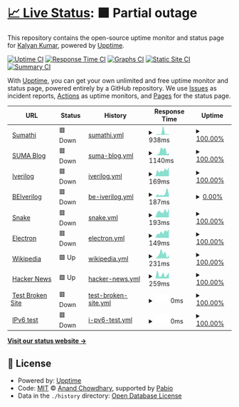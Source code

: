 # [📈 Live Status](https://pkalyankumar1010.github.io/uptime): <!--live status--> **🟧 Partial outage**

This repository contains the open-source uptime monitor and status page for [Kalyan Kumar](https://pkalyankumar1010.github.io/uptime), powered by [Upptime](https://github.com/upptime/upptime).

[![Uptime CI](https://github.com/pkalyankumar1010/uptime/workflows/Uptime%20CI/badge.svg)](https://github.com/pkalyankumar1010/uptime/actions?query=workflow%3A%22Uptime+CI%22)
[![Response Time CI](https://github.com/pkalyankumar1010/uptime/workflows/Response%20Time%20CI/badge.svg)](https://github.com/pkalyankumar1010/uptime/actions?query=workflow%3A%22Response+Time+CI%22)
[![Graphs CI](https://github.com/pkalyankumar1010/uptime/workflows/Graphs%20CI/badge.svg)](https://github.com/pkalyankumar1010/uptime/actions?query=workflow%3A%22Graphs+CI%22)
[![Static Site CI](https://github.com/pkalyankumar1010/uptime/workflows/Static%20Site%20CI/badge.svg)](https://github.com/pkalyankumar1010/uptime/actions?query=workflow%3A%22Static+Site+CI%22)
[![Summary CI](https://github.com/pkalyankumar1010/uptime/workflows/Summary%20CI/badge.svg)](https://github.com/pkalyankumar1010/uptime/actions?query=workflow%3A%22Summary+CI%22)

With [Upptime](https://upptime.js.org), you can get your own unlimited and free uptime monitor and status page, powered entirely by a GitHub repository. We use [Issues](https://github.com/pkalyankumar1010/uptime/issues) as incident reports, [Actions](https://github.com/pkalyankumar1010/uptime/actions) as uptime monitors, and [Pages](https://pkalyankumar1010.github.io/uptime) for the status page.

<!--start: status pages-->
<!-- This summary is generated by Upptime (https://github.com/upptime/upptime) -->
<!-- Do not edit this manually, your changes will be overwritten -->
<!-- prettier-ignore -->
| URL | Status | History | Response Time | Uptime |
| --- | ------ | ------- | ------------- | ------ |
| <img alt="" src="https://icons.duckduckgo.com/ip3/sumathi.dev.ico" height="13"> [Sumathi](https://sumathi.dev) | 🟥 Down | [sumathi.yml](https://github.com/pkalyankumar1010/uptime/commits/HEAD/history/sumathi.yml) | <details><summary><img alt="Response time graph" src="./graphs/sumathi/response-time-week.png" height="20"> 938ms</summary><br><a href="https://pkalyankumar1010.github.io/uptime/history/sumathi"><img alt="Response time 351" src="https://img.shields.io/endpoint?url=https%3A%2F%2Fraw.githubusercontent.com%2Fpkalyankumar1010%2Fuptime%2FHEAD%2Fapi%2Fsumathi%2Fresponse-time.json"></a><br><a href="https://pkalyankumar1010.github.io/uptime/history/sumathi"><img alt="24-hour response time 382" src="https://img.shields.io/endpoint?url=https%3A%2F%2Fraw.githubusercontent.com%2Fpkalyankumar1010%2Fuptime%2FHEAD%2Fapi%2Fsumathi%2Fresponse-time-day.json"></a><br><a href="https://pkalyankumar1010.github.io/uptime/history/sumathi"><img alt="7-day response time 938" src="https://img.shields.io/endpoint?url=https%3A%2F%2Fraw.githubusercontent.com%2Fpkalyankumar1010%2Fuptime%2FHEAD%2Fapi%2Fsumathi%2Fresponse-time-week.json"></a><br><a href="https://pkalyankumar1010.github.io/uptime/history/sumathi"><img alt="30-day response time 449" src="https://img.shields.io/endpoint?url=https%3A%2F%2Fraw.githubusercontent.com%2Fpkalyankumar1010%2Fuptime%2FHEAD%2Fapi%2Fsumathi%2Fresponse-time-month.json"></a><br><a href="https://pkalyankumar1010.github.io/uptime/history/sumathi"><img alt="1-year response time 351" src="https://img.shields.io/endpoint?url=https%3A%2F%2Fraw.githubusercontent.com%2Fpkalyankumar1010%2Fuptime%2FHEAD%2Fapi%2Fsumathi%2Fresponse-time-year.json"></a></details> | <details><summary><a href="https://pkalyankumar1010.github.io/uptime/history/sumathi">100.00%</a></summary><a href="https://pkalyankumar1010.github.io/uptime/history/sumathi"><img alt="All-time uptime 99.50%" src="https://img.shields.io/endpoint?url=https%3A%2F%2Fraw.githubusercontent.com%2Fpkalyankumar1010%2Fuptime%2FHEAD%2Fapi%2Fsumathi%2Fuptime.json"></a><br><a href="https://pkalyankumar1010.github.io/uptime/history/sumathi"><img alt="24-hour uptime 99.99%" src="https://img.shields.io/endpoint?url=https%3A%2F%2Fraw.githubusercontent.com%2Fpkalyankumar1010%2Fuptime%2FHEAD%2Fapi%2Fsumathi%2Fuptime-day.json"></a><br><a href="https://pkalyankumar1010.github.io/uptime/history/sumathi"><img alt="7-day uptime 100.00%" src="https://img.shields.io/endpoint?url=https%3A%2F%2Fraw.githubusercontent.com%2Fpkalyankumar1010%2Fuptime%2FHEAD%2Fapi%2Fsumathi%2Fuptime-week.json"></a><br><a href="https://pkalyankumar1010.github.io/uptime/history/sumathi"><img alt="30-day uptime 99.94%" src="https://img.shields.io/endpoint?url=https%3A%2F%2Fraw.githubusercontent.com%2Fpkalyankumar1010%2Fuptime%2FHEAD%2Fapi%2Fsumathi%2Fuptime-month.json"></a><br><a href="https://pkalyankumar1010.github.io/uptime/history/sumathi"><img alt="1-year uptime 97.49%" src="https://img.shields.io/endpoint?url=https%3A%2F%2Fraw.githubusercontent.com%2Fpkalyankumar1010%2Fuptime%2FHEAD%2Fapi%2Fsumathi%2Fuptime-year.json"></a></details>
| <img alt="" src="https://icons.duckduckgo.com/ip3/blog.sumathi.dev.ico" height="13"> [SUMA Blog](https://blog.sumathi.dev) | 🟥 Down | [suma-blog.yml](https://github.com/pkalyankumar1010/uptime/commits/HEAD/history/suma-blog.yml) | <details><summary><img alt="Response time graph" src="./graphs/suma-blog/response-time-week.png" height="20"> 1140ms</summary><br><a href="https://pkalyankumar1010.github.io/uptime/history/suma-blog"><img alt="Response time 603" src="https://img.shields.io/endpoint?url=https%3A%2F%2Fraw.githubusercontent.com%2Fpkalyankumar1010%2Fuptime%2FHEAD%2Fapi%2Fsuma-blog%2Fresponse-time.json"></a><br><a href="https://pkalyankumar1010.github.io/uptime/history/suma-blog"><img alt="24-hour response time 428" src="https://img.shields.io/endpoint?url=https%3A%2F%2Fraw.githubusercontent.com%2Fpkalyankumar1010%2Fuptime%2FHEAD%2Fapi%2Fsuma-blog%2Fresponse-time-day.json"></a><br><a href="https://pkalyankumar1010.github.io/uptime/history/suma-blog"><img alt="7-day response time 1140" src="https://img.shields.io/endpoint?url=https%3A%2F%2Fraw.githubusercontent.com%2Fpkalyankumar1010%2Fuptime%2FHEAD%2Fapi%2Fsuma-blog%2Fresponse-time-week.json"></a><br><a href="https://pkalyankumar1010.github.io/uptime/history/suma-blog"><img alt="30-day response time 792" src="https://img.shields.io/endpoint?url=https%3A%2F%2Fraw.githubusercontent.com%2Fpkalyankumar1010%2Fuptime%2FHEAD%2Fapi%2Fsuma-blog%2Fresponse-time-month.json"></a><br><a href="https://pkalyankumar1010.github.io/uptime/history/suma-blog"><img alt="1-year response time 603" src="https://img.shields.io/endpoint?url=https%3A%2F%2Fraw.githubusercontent.com%2Fpkalyankumar1010%2Fuptime%2FHEAD%2Fapi%2Fsuma-blog%2Fresponse-time-year.json"></a></details> | <details><summary><a href="https://pkalyankumar1010.github.io/uptime/history/suma-blog">100.00%</a></summary><a href="https://pkalyankumar1010.github.io/uptime/history/suma-blog"><img alt="All-time uptime 99.94%" src="https://img.shields.io/endpoint?url=https%3A%2F%2Fraw.githubusercontent.com%2Fpkalyankumar1010%2Fuptime%2FHEAD%2Fapi%2Fsuma-blog%2Fuptime.json"></a><br><a href="https://pkalyankumar1010.github.io/uptime/history/suma-blog"><img alt="24-hour uptime 99.99%" src="https://img.shields.io/endpoint?url=https%3A%2F%2Fraw.githubusercontent.com%2Fpkalyankumar1010%2Fuptime%2FHEAD%2Fapi%2Fsuma-blog%2Fuptime-day.json"></a><br><a href="https://pkalyankumar1010.github.io/uptime/history/suma-blog"><img alt="7-day uptime 100.00%" src="https://img.shields.io/endpoint?url=https%3A%2F%2Fraw.githubusercontent.com%2Fpkalyankumar1010%2Fuptime%2FHEAD%2Fapi%2Fsuma-blog%2Fuptime-week.json"></a><br><a href="https://pkalyankumar1010.github.io/uptime/history/suma-blog"><img alt="30-day uptime 99.94%" src="https://img.shields.io/endpoint?url=https%3A%2F%2Fraw.githubusercontent.com%2Fpkalyankumar1010%2Fuptime%2FHEAD%2Fapi%2Fsuma-blog%2Fuptime-month.json"></a><br><a href="https://pkalyankumar1010.github.io/uptime/history/suma-blog"><img alt="1-year uptime 99.94%" src="https://img.shields.io/endpoint?url=https%3A%2F%2Fraw.githubusercontent.com%2Fpkalyankumar1010%2Fuptime%2FHEAD%2Fapi%2Fsuma-blog%2Fuptime-year.json"></a></details>
| <img alt="" src="https://icons.duckduckgo.com/ip3/iverilog.sumathi.dev.ico" height="13"> [Iverilog](https://iverilog.sumathi.dev) | 🟥 Down | [iverilog.yml](https://github.com/pkalyankumar1010/uptime/commits/HEAD/history/iverilog.yml) | <details><summary><img alt="Response time graph" src="./graphs/iverilog/response-time-week.png" height="20"> 169ms</summary><br><a href="https://pkalyankumar1010.github.io/uptime/history/iverilog"><img alt="Response time 183" src="https://img.shields.io/endpoint?url=https%3A%2F%2Fraw.githubusercontent.com%2Fpkalyankumar1010%2Fuptime%2FHEAD%2Fapi%2Fiverilog%2Fresponse-time.json"></a><br><a href="https://pkalyankumar1010.github.io/uptime/history/iverilog"><img alt="24-hour response time 215" src="https://img.shields.io/endpoint?url=https%3A%2F%2Fraw.githubusercontent.com%2Fpkalyankumar1010%2Fuptime%2FHEAD%2Fapi%2Fiverilog%2Fresponse-time-day.json"></a><br><a href="https://pkalyankumar1010.github.io/uptime/history/iverilog"><img alt="7-day response time 169" src="https://img.shields.io/endpoint?url=https%3A%2F%2Fraw.githubusercontent.com%2Fpkalyankumar1010%2Fuptime%2FHEAD%2Fapi%2Fiverilog%2Fresponse-time-week.json"></a><br><a href="https://pkalyankumar1010.github.io/uptime/history/iverilog"><img alt="30-day response time 175" src="https://img.shields.io/endpoint?url=https%3A%2F%2Fraw.githubusercontent.com%2Fpkalyankumar1010%2Fuptime%2FHEAD%2Fapi%2Fiverilog%2Fresponse-time-month.json"></a><br><a href="https://pkalyankumar1010.github.io/uptime/history/iverilog"><img alt="1-year response time 183" src="https://img.shields.io/endpoint?url=https%3A%2F%2Fraw.githubusercontent.com%2Fpkalyankumar1010%2Fuptime%2FHEAD%2Fapi%2Fiverilog%2Fresponse-time-year.json"></a></details> | <details><summary><a href="https://pkalyankumar1010.github.io/uptime/history/iverilog">100.00%</a></summary><a href="https://pkalyankumar1010.github.io/uptime/history/iverilog"><img alt="All-time uptime 99.97%" src="https://img.shields.io/endpoint?url=https%3A%2F%2Fraw.githubusercontent.com%2Fpkalyankumar1010%2Fuptime%2FHEAD%2Fapi%2Fiverilog%2Fuptime.json"></a><br><a href="https://pkalyankumar1010.github.io/uptime/history/iverilog"><img alt="24-hour uptime 99.99%" src="https://img.shields.io/endpoint?url=https%3A%2F%2Fraw.githubusercontent.com%2Fpkalyankumar1010%2Fuptime%2FHEAD%2Fapi%2Fiverilog%2Fuptime-day.json"></a><br><a href="https://pkalyankumar1010.github.io/uptime/history/iverilog"><img alt="7-day uptime 100.00%" src="https://img.shields.io/endpoint?url=https%3A%2F%2Fraw.githubusercontent.com%2Fpkalyankumar1010%2Fuptime%2FHEAD%2Fapi%2Fiverilog%2Fuptime-week.json"></a><br><a href="https://pkalyankumar1010.github.io/uptime/history/iverilog"><img alt="30-day uptime 99.94%" src="https://img.shields.io/endpoint?url=https%3A%2F%2Fraw.githubusercontent.com%2Fpkalyankumar1010%2Fuptime%2FHEAD%2Fapi%2Fiverilog%2Fuptime-month.json"></a><br><a href="https://pkalyankumar1010.github.io/uptime/history/iverilog"><img alt="1-year uptime 99.97%" src="https://img.shields.io/endpoint?url=https%3A%2F%2Fraw.githubusercontent.com%2Fpkalyankumar1010%2Fuptime%2FHEAD%2Fapi%2Fiverilog%2Fuptime-year.json"></a></details>
| <img alt="" src="https://icons.duckduckgo.com/ip3/locbeiverilog.sumathi.dev.ico" height="13"> [BEIverilog](https://locbeiverilog.sumathi.dev/api/swagger/) | 🟥 Down | [be-iverilog.yml](https://github.com/pkalyankumar1010/uptime/commits/HEAD/history/be-iverilog.yml) | <details><summary><img alt="Response time graph" src="./graphs/be-iverilog/response-time-week.png" height="20"> 187ms</summary><br><a href="https://pkalyankumar1010.github.io/uptime/history/be-iverilog"><img alt="Response time 409" src="https://img.shields.io/endpoint?url=https%3A%2F%2Fraw.githubusercontent.com%2Fpkalyankumar1010%2Fuptime%2FHEAD%2Fapi%2Fbe-iverilog%2Fresponse-time.json"></a><br><a href="https://pkalyankumar1010.github.io/uptime/history/be-iverilog"><img alt="24-hour response time 159" src="https://img.shields.io/endpoint?url=https%3A%2F%2Fraw.githubusercontent.com%2Fpkalyankumar1010%2Fuptime%2FHEAD%2Fapi%2Fbe-iverilog%2Fresponse-time-day.json"></a><br><a href="https://pkalyankumar1010.github.io/uptime/history/be-iverilog"><img alt="7-day response time 187" src="https://img.shields.io/endpoint?url=https%3A%2F%2Fraw.githubusercontent.com%2Fpkalyankumar1010%2Fuptime%2FHEAD%2Fapi%2Fbe-iverilog%2Fresponse-time-week.json"></a><br><a href="https://pkalyankumar1010.github.io/uptime/history/be-iverilog"><img alt="30-day response time 135" src="https://img.shields.io/endpoint?url=https%3A%2F%2Fraw.githubusercontent.com%2Fpkalyankumar1010%2Fuptime%2FHEAD%2Fapi%2Fbe-iverilog%2Fresponse-time-month.json"></a><br><a href="https://pkalyankumar1010.github.io/uptime/history/be-iverilog"><img alt="1-year response time 409" src="https://img.shields.io/endpoint?url=https%3A%2F%2Fraw.githubusercontent.com%2Fpkalyankumar1010%2Fuptime%2FHEAD%2Fapi%2Fbe-iverilog%2Fresponse-time-year.json"></a></details> | <details><summary><a href="https://pkalyankumar1010.github.io/uptime/history/be-iverilog">0.00%</a></summary><a href="https://pkalyankumar1010.github.io/uptime/history/be-iverilog"><img alt="All-time uptime 2.33%" src="https://img.shields.io/endpoint?url=https%3A%2F%2Fraw.githubusercontent.com%2Fpkalyankumar1010%2Fuptime%2FHEAD%2Fapi%2Fbe-iverilog%2Fuptime.json"></a><br><a href="https://pkalyankumar1010.github.io/uptime/history/be-iverilog"><img alt="24-hour uptime 0.00%" src="https://img.shields.io/endpoint?url=https%3A%2F%2Fraw.githubusercontent.com%2Fpkalyankumar1010%2Fuptime%2FHEAD%2Fapi%2Fbe-iverilog%2Fuptime-day.json"></a><br><a href="https://pkalyankumar1010.github.io/uptime/history/be-iverilog"><img alt="7-day uptime 0.00%" src="https://img.shields.io/endpoint?url=https%3A%2F%2Fraw.githubusercontent.com%2Fpkalyankumar1010%2Fuptime%2FHEAD%2Fapi%2Fbe-iverilog%2Fuptime-week.json"></a><br><a href="https://pkalyankumar1010.github.io/uptime/history/be-iverilog"><img alt="30-day uptime 0.00%" src="https://img.shields.io/endpoint?url=https%3A%2F%2Fraw.githubusercontent.com%2Fpkalyankumar1010%2Fuptime%2FHEAD%2Fapi%2Fbe-iverilog%2Fuptime-month.json"></a><br><a href="https://pkalyankumar1010.github.io/uptime/history/be-iverilog"><img alt="1-year uptime 2.33%" src="https://img.shields.io/endpoint?url=https%3A%2F%2Fraw.githubusercontent.com%2Fpkalyankumar1010%2Fuptime%2FHEAD%2Fapi%2Fbe-iverilog%2Fuptime-year.json"></a></details>
| <img alt="" src="https://icons.duckduckgo.com/ip3/snake.sumathi.dev.ico" height="13"> [Snake](https://snake.sumathi.dev) | 🟥 Down | [snake.yml](https://github.com/pkalyankumar1010/uptime/commits/HEAD/history/snake.yml) | <details><summary><img alt="Response time graph" src="./graphs/snake/response-time-week.png" height="20"> 193ms</summary><br><a href="https://pkalyankumar1010.github.io/uptime/history/snake"><img alt="Response time 168" src="https://img.shields.io/endpoint?url=https%3A%2F%2Fraw.githubusercontent.com%2Fpkalyankumar1010%2Fuptime%2FHEAD%2Fapi%2Fsnake%2Fresponse-time.json"></a><br><a href="https://pkalyankumar1010.github.io/uptime/history/snake"><img alt="24-hour response time 221" src="https://img.shields.io/endpoint?url=https%3A%2F%2Fraw.githubusercontent.com%2Fpkalyankumar1010%2Fuptime%2FHEAD%2Fapi%2Fsnake%2Fresponse-time-day.json"></a><br><a href="https://pkalyankumar1010.github.io/uptime/history/snake"><img alt="7-day response time 193" src="https://img.shields.io/endpoint?url=https%3A%2F%2Fraw.githubusercontent.com%2Fpkalyankumar1010%2Fuptime%2FHEAD%2Fapi%2Fsnake%2Fresponse-time-week.json"></a><br><a href="https://pkalyankumar1010.github.io/uptime/history/snake"><img alt="30-day response time 155" src="https://img.shields.io/endpoint?url=https%3A%2F%2Fraw.githubusercontent.com%2Fpkalyankumar1010%2Fuptime%2FHEAD%2Fapi%2Fsnake%2Fresponse-time-month.json"></a><br><a href="https://pkalyankumar1010.github.io/uptime/history/snake"><img alt="1-year response time 168" src="https://img.shields.io/endpoint?url=https%3A%2F%2Fraw.githubusercontent.com%2Fpkalyankumar1010%2Fuptime%2FHEAD%2Fapi%2Fsnake%2Fresponse-time-year.json"></a></details> | <details><summary><a href="https://pkalyankumar1010.github.io/uptime/history/snake">100.00%</a></summary><a href="https://pkalyankumar1010.github.io/uptime/history/snake"><img alt="All-time uptime 99.97%" src="https://img.shields.io/endpoint?url=https%3A%2F%2Fraw.githubusercontent.com%2Fpkalyankumar1010%2Fuptime%2FHEAD%2Fapi%2Fsnake%2Fuptime.json"></a><br><a href="https://pkalyankumar1010.github.io/uptime/history/snake"><img alt="24-hour uptime 99.99%" src="https://img.shields.io/endpoint?url=https%3A%2F%2Fraw.githubusercontent.com%2Fpkalyankumar1010%2Fuptime%2FHEAD%2Fapi%2Fsnake%2Fuptime-day.json"></a><br><a href="https://pkalyankumar1010.github.io/uptime/history/snake"><img alt="7-day uptime 100.00%" src="https://img.shields.io/endpoint?url=https%3A%2F%2Fraw.githubusercontent.com%2Fpkalyankumar1010%2Fuptime%2FHEAD%2Fapi%2Fsnake%2Fuptime-week.json"></a><br><a href="https://pkalyankumar1010.github.io/uptime/history/snake"><img alt="30-day uptime 99.94%" src="https://img.shields.io/endpoint?url=https%3A%2F%2Fraw.githubusercontent.com%2Fpkalyankumar1010%2Fuptime%2FHEAD%2Fapi%2Fsnake%2Fuptime-month.json"></a><br><a href="https://pkalyankumar1010.github.io/uptime/history/snake"><img alt="1-year uptime 99.97%" src="https://img.shields.io/endpoint?url=https%3A%2F%2Fraw.githubusercontent.com%2Fpkalyankumar1010%2Fuptime%2FHEAD%2Fapi%2Fsnake%2Fuptime-year.json"></a></details>
| <img alt="" src="https://icons.duckduckgo.com/ip3/vite.sumathi.dev.ico" height="13"> [Electron](https://vite.sumathi.dev) | 🟥 Down | [electron.yml](https://github.com/pkalyankumar1010/uptime/commits/HEAD/history/electron.yml) | <details><summary><img alt="Response time graph" src="./graphs/electron/response-time-week.png" height="20"> 149ms</summary><br><a href="https://pkalyankumar1010.github.io/uptime/history/electron"><img alt="Response time 180" src="https://img.shields.io/endpoint?url=https%3A%2F%2Fraw.githubusercontent.com%2Fpkalyankumar1010%2Fuptime%2FHEAD%2Fapi%2Felectron%2Fresponse-time.json"></a><br><a href="https://pkalyankumar1010.github.io/uptime/history/electron"><img alt="24-hour response time 157" src="https://img.shields.io/endpoint?url=https%3A%2F%2Fraw.githubusercontent.com%2Fpkalyankumar1010%2Fuptime%2FHEAD%2Fapi%2Felectron%2Fresponse-time-day.json"></a><br><a href="https://pkalyankumar1010.github.io/uptime/history/electron"><img alt="7-day response time 149" src="https://img.shields.io/endpoint?url=https%3A%2F%2Fraw.githubusercontent.com%2Fpkalyankumar1010%2Fuptime%2FHEAD%2Fapi%2Felectron%2Fresponse-time-week.json"></a><br><a href="https://pkalyankumar1010.github.io/uptime/history/electron"><img alt="30-day response time 166" src="https://img.shields.io/endpoint?url=https%3A%2F%2Fraw.githubusercontent.com%2Fpkalyankumar1010%2Fuptime%2FHEAD%2Fapi%2Felectron%2Fresponse-time-month.json"></a><br><a href="https://pkalyankumar1010.github.io/uptime/history/electron"><img alt="1-year response time 180" src="https://img.shields.io/endpoint?url=https%3A%2F%2Fraw.githubusercontent.com%2Fpkalyankumar1010%2Fuptime%2FHEAD%2Fapi%2Felectron%2Fresponse-time-year.json"></a></details> | <details><summary><a href="https://pkalyankumar1010.github.io/uptime/history/electron">100.00%</a></summary><a href="https://pkalyankumar1010.github.io/uptime/history/electron"><img alt="All-time uptime 99.97%" src="https://img.shields.io/endpoint?url=https%3A%2F%2Fraw.githubusercontent.com%2Fpkalyankumar1010%2Fuptime%2FHEAD%2Fapi%2Felectron%2Fuptime.json"></a><br><a href="https://pkalyankumar1010.github.io/uptime/history/electron"><img alt="24-hour uptime 99.99%" src="https://img.shields.io/endpoint?url=https%3A%2F%2Fraw.githubusercontent.com%2Fpkalyankumar1010%2Fuptime%2FHEAD%2Fapi%2Felectron%2Fuptime-day.json"></a><br><a href="https://pkalyankumar1010.github.io/uptime/history/electron"><img alt="7-day uptime 100.00%" src="https://img.shields.io/endpoint?url=https%3A%2F%2Fraw.githubusercontent.com%2Fpkalyankumar1010%2Fuptime%2FHEAD%2Fapi%2Felectron%2Fuptime-week.json"></a><br><a href="https://pkalyankumar1010.github.io/uptime/history/electron"><img alt="30-day uptime 99.94%" src="https://img.shields.io/endpoint?url=https%3A%2F%2Fraw.githubusercontent.com%2Fpkalyankumar1010%2Fuptime%2FHEAD%2Fapi%2Felectron%2Fuptime-month.json"></a><br><a href="https://pkalyankumar1010.github.io/uptime/history/electron"><img alt="1-year uptime 99.97%" src="https://img.shields.io/endpoint?url=https%3A%2F%2Fraw.githubusercontent.com%2Fpkalyankumar1010%2Fuptime%2FHEAD%2Fapi%2Felectron%2Fuptime-year.json"></a></details>
| <img alt="" src="https://icons.duckduckgo.com/ip3/en.wikipedia.org.ico" height="13"> [Wikipedia](https://en.wikipedia.org) | 🟩 Up | [wikipedia.yml](https://github.com/pkalyankumar1010/uptime/commits/HEAD/history/wikipedia.yml) | <details><summary><img alt="Response time graph" src="./graphs/wikipedia/response-time-week.png" height="20"> 231ms</summary><br><a href="https://pkalyankumar1010.github.io/uptime/history/wikipedia"><img alt="Response time 178" src="https://img.shields.io/endpoint?url=https%3A%2F%2Fraw.githubusercontent.com%2Fpkalyankumar1010%2Fuptime%2FHEAD%2Fapi%2Fwikipedia%2Fresponse-time.json"></a><br><a href="https://pkalyankumar1010.github.io/uptime/history/wikipedia"><img alt="24-hour response time 174" src="https://img.shields.io/endpoint?url=https%3A%2F%2Fraw.githubusercontent.com%2Fpkalyankumar1010%2Fuptime%2FHEAD%2Fapi%2Fwikipedia%2Fresponse-time-day.json"></a><br><a href="https://pkalyankumar1010.github.io/uptime/history/wikipedia"><img alt="7-day response time 231" src="https://img.shields.io/endpoint?url=https%3A%2F%2Fraw.githubusercontent.com%2Fpkalyankumar1010%2Fuptime%2FHEAD%2Fapi%2Fwikipedia%2Fresponse-time-week.json"></a><br><a href="https://pkalyankumar1010.github.io/uptime/history/wikipedia"><img alt="30-day response time 212" src="https://img.shields.io/endpoint?url=https%3A%2F%2Fraw.githubusercontent.com%2Fpkalyankumar1010%2Fuptime%2FHEAD%2Fapi%2Fwikipedia%2Fresponse-time-month.json"></a><br><a href="https://pkalyankumar1010.github.io/uptime/history/wikipedia"><img alt="1-year response time 178" src="https://img.shields.io/endpoint?url=https%3A%2F%2Fraw.githubusercontent.com%2Fpkalyankumar1010%2Fuptime%2FHEAD%2Fapi%2Fwikipedia%2Fresponse-time-year.json"></a></details> | <details><summary><a href="https://pkalyankumar1010.github.io/uptime/history/wikipedia">100.00%</a></summary><a href="https://pkalyankumar1010.github.io/uptime/history/wikipedia"><img alt="All-time uptime 100.00%" src="https://img.shields.io/endpoint?url=https%3A%2F%2Fraw.githubusercontent.com%2Fpkalyankumar1010%2Fuptime%2FHEAD%2Fapi%2Fwikipedia%2Fuptime.json"></a><br><a href="https://pkalyankumar1010.github.io/uptime/history/wikipedia"><img alt="24-hour uptime 100.00%" src="https://img.shields.io/endpoint?url=https%3A%2F%2Fraw.githubusercontent.com%2Fpkalyankumar1010%2Fuptime%2FHEAD%2Fapi%2Fwikipedia%2Fuptime-day.json"></a><br><a href="https://pkalyankumar1010.github.io/uptime/history/wikipedia"><img alt="7-day uptime 100.00%" src="https://img.shields.io/endpoint?url=https%3A%2F%2Fraw.githubusercontent.com%2Fpkalyankumar1010%2Fuptime%2FHEAD%2Fapi%2Fwikipedia%2Fuptime-week.json"></a><br><a href="https://pkalyankumar1010.github.io/uptime/history/wikipedia"><img alt="30-day uptime 100.00%" src="https://img.shields.io/endpoint?url=https%3A%2F%2Fraw.githubusercontent.com%2Fpkalyankumar1010%2Fuptime%2FHEAD%2Fapi%2Fwikipedia%2Fuptime-month.json"></a><br><a href="https://pkalyankumar1010.github.io/uptime/history/wikipedia"><img alt="1-year uptime 100.00%" src="https://img.shields.io/endpoint?url=https%3A%2F%2Fraw.githubusercontent.com%2Fpkalyankumar1010%2Fuptime%2FHEAD%2Fapi%2Fwikipedia%2Fuptime-year.json"></a></details>
| <img alt="" src="https://icons.duckduckgo.com/ip3/news.ycombinator.com.ico" height="13"> [Hacker News](https://news.ycombinator.com) | 🟩 Up | [hacker-news.yml](https://github.com/pkalyankumar1010/uptime/commits/HEAD/history/hacker-news.yml) | <details><summary><img alt="Response time graph" src="./graphs/hacker-news/response-time-week.png" height="20"> 259ms</summary><br><a href="https://pkalyankumar1010.github.io/uptime/history/hacker-news"><img alt="Response time 326" src="https://img.shields.io/endpoint?url=https%3A%2F%2Fraw.githubusercontent.com%2Fpkalyankumar1010%2Fuptime%2FHEAD%2Fapi%2Fhacker-news%2Fresponse-time.json"></a><br><a href="https://pkalyankumar1010.github.io/uptime/history/hacker-news"><img alt="24-hour response time 394" src="https://img.shields.io/endpoint?url=https%3A%2F%2Fraw.githubusercontent.com%2Fpkalyankumar1010%2Fuptime%2FHEAD%2Fapi%2Fhacker-news%2Fresponse-time-day.json"></a><br><a href="https://pkalyankumar1010.github.io/uptime/history/hacker-news"><img alt="7-day response time 259" src="https://img.shields.io/endpoint?url=https%3A%2F%2Fraw.githubusercontent.com%2Fpkalyankumar1010%2Fuptime%2FHEAD%2Fapi%2Fhacker-news%2Fresponse-time-week.json"></a><br><a href="https://pkalyankumar1010.github.io/uptime/history/hacker-news"><img alt="30-day response time 329" src="https://img.shields.io/endpoint?url=https%3A%2F%2Fraw.githubusercontent.com%2Fpkalyankumar1010%2Fuptime%2FHEAD%2Fapi%2Fhacker-news%2Fresponse-time-month.json"></a><br><a href="https://pkalyankumar1010.github.io/uptime/history/hacker-news"><img alt="1-year response time 326" src="https://img.shields.io/endpoint?url=https%3A%2F%2Fraw.githubusercontent.com%2Fpkalyankumar1010%2Fuptime%2FHEAD%2Fapi%2Fhacker-news%2Fresponse-time-year.json"></a></details> | <details><summary><a href="https://pkalyankumar1010.github.io/uptime/history/hacker-news">100.00%</a></summary><a href="https://pkalyankumar1010.github.io/uptime/history/hacker-news"><img alt="All-time uptime 100.00%" src="https://img.shields.io/endpoint?url=https%3A%2F%2Fraw.githubusercontent.com%2Fpkalyankumar1010%2Fuptime%2FHEAD%2Fapi%2Fhacker-news%2Fuptime.json"></a><br><a href="https://pkalyankumar1010.github.io/uptime/history/hacker-news"><img alt="24-hour uptime 100.00%" src="https://img.shields.io/endpoint?url=https%3A%2F%2Fraw.githubusercontent.com%2Fpkalyankumar1010%2Fuptime%2FHEAD%2Fapi%2Fhacker-news%2Fuptime-day.json"></a><br><a href="https://pkalyankumar1010.github.io/uptime/history/hacker-news"><img alt="7-day uptime 100.00%" src="https://img.shields.io/endpoint?url=https%3A%2F%2Fraw.githubusercontent.com%2Fpkalyankumar1010%2Fuptime%2FHEAD%2Fapi%2Fhacker-news%2Fuptime-week.json"></a><br><a href="https://pkalyankumar1010.github.io/uptime/history/hacker-news"><img alt="30-day uptime 100.00%" src="https://img.shields.io/endpoint?url=https%3A%2F%2Fraw.githubusercontent.com%2Fpkalyankumar1010%2Fuptime%2FHEAD%2Fapi%2Fhacker-news%2Fuptime-month.json"></a><br><a href="https://pkalyankumar1010.github.io/uptime/history/hacker-news"><img alt="1-year uptime 99.98%" src="https://img.shields.io/endpoint?url=https%3A%2F%2Fraw.githubusercontent.com%2Fpkalyankumar1010%2Fuptime%2FHEAD%2Fapi%2Fhacker-news%2Fuptime-year.json"></a></details>
| <img alt="" src="https://icons.duckduckgo.com/ip3/thissitedoesnotexist.koj.co.ico" height="13"> [Test Broken Site](https://thissitedoesnotexist.koj.co) | 🟥 Down | [test-broken-site.yml](https://github.com/pkalyankumar1010/uptime/commits/HEAD/history/test-broken-site.yml) | <details><summary><img alt="Response time graph" src="./graphs/test-broken-site/response-time-week.png" height="20"> 0ms</summary><br><a href="https://pkalyankumar1010.github.io/uptime/history/test-broken-site"><img alt="Response time 0" src="https://img.shields.io/endpoint?url=https%3A%2F%2Fraw.githubusercontent.com%2Fpkalyankumar1010%2Fuptime%2FHEAD%2Fapi%2Ftest-broken-site%2Fresponse-time.json"></a><br><a href="https://pkalyankumar1010.github.io/uptime/history/test-broken-site"><img alt="24-hour response time 0" src="https://img.shields.io/endpoint?url=https%3A%2F%2Fraw.githubusercontent.com%2Fpkalyankumar1010%2Fuptime%2FHEAD%2Fapi%2Ftest-broken-site%2Fresponse-time-day.json"></a><br><a href="https://pkalyankumar1010.github.io/uptime/history/test-broken-site"><img alt="7-day response time 0" src="https://img.shields.io/endpoint?url=https%3A%2F%2Fraw.githubusercontent.com%2Fpkalyankumar1010%2Fuptime%2FHEAD%2Fapi%2Ftest-broken-site%2Fresponse-time-week.json"></a><br><a href="https://pkalyankumar1010.github.io/uptime/history/test-broken-site"><img alt="30-day response time 0" src="https://img.shields.io/endpoint?url=https%3A%2F%2Fraw.githubusercontent.com%2Fpkalyankumar1010%2Fuptime%2FHEAD%2Fapi%2Ftest-broken-site%2Fresponse-time-month.json"></a><br><a href="https://pkalyankumar1010.github.io/uptime/history/test-broken-site"><img alt="1-year response time 0" src="https://img.shields.io/endpoint?url=https%3A%2F%2Fraw.githubusercontent.com%2Fpkalyankumar1010%2Fuptime%2FHEAD%2Fapi%2Ftest-broken-site%2Fresponse-time-year.json"></a></details> | <details><summary><a href="https://pkalyankumar1010.github.io/uptime/history/test-broken-site">100.00%</a></summary><a href="https://pkalyankumar1010.github.io/uptime/history/test-broken-site"><img alt="All-time uptime 100.00%" src="https://img.shields.io/endpoint?url=https%3A%2F%2Fraw.githubusercontent.com%2Fpkalyankumar1010%2Fuptime%2FHEAD%2Fapi%2Ftest-broken-site%2Fuptime.json"></a><br><a href="https://pkalyankumar1010.github.io/uptime/history/test-broken-site"><img alt="24-hour uptime 100.00%" src="https://img.shields.io/endpoint?url=https%3A%2F%2Fraw.githubusercontent.com%2Fpkalyankumar1010%2Fuptime%2FHEAD%2Fapi%2Ftest-broken-site%2Fuptime-day.json"></a><br><a href="https://pkalyankumar1010.github.io/uptime/history/test-broken-site"><img alt="7-day uptime 100.00%" src="https://img.shields.io/endpoint?url=https%3A%2F%2Fraw.githubusercontent.com%2Fpkalyankumar1010%2Fuptime%2FHEAD%2Fapi%2Ftest-broken-site%2Fuptime-week.json"></a><br><a href="https://pkalyankumar1010.github.io/uptime/history/test-broken-site"><img alt="30-day uptime 100.00%" src="https://img.shields.io/endpoint?url=https%3A%2F%2Fraw.githubusercontent.com%2Fpkalyankumar1010%2Fuptime%2FHEAD%2Fapi%2Ftest-broken-site%2Fuptime-month.json"></a><br><a href="https://pkalyankumar1010.github.io/uptime/history/test-broken-site"><img alt="1-year uptime 100.00%" src="https://img.shields.io/endpoint?url=https%3A%2F%2Fraw.githubusercontent.com%2Fpkalyankumar1010%2Fuptime%2FHEAD%2Fapi%2Ftest-broken-site%2Fuptime-year.json"></a></details>
| <img alt="" src="https://icons.duckduckgo.com/ip3/null.ico" height="13"> [IPv6 test](forwardemail.net) | 🟥 Down | [i-pv6-test.yml](https://github.com/pkalyankumar1010/uptime/commits/HEAD/history/i-pv6-test.yml) | <details><summary><img alt="Response time graph" src="./graphs/i-pv6-test/response-time-week.png" height="20"> 0ms</summary><br><a href="https://pkalyankumar1010.github.io/uptime/history/i-pv6-test"><img alt="Response time 0" src="https://img.shields.io/endpoint?url=https%3A%2F%2Fraw.githubusercontent.com%2Fpkalyankumar1010%2Fuptime%2FHEAD%2Fapi%2Fi-pv6-test%2Fresponse-time.json"></a><br><a href="https://pkalyankumar1010.github.io/uptime/history/i-pv6-test"><img alt="24-hour response time 0" src="https://img.shields.io/endpoint?url=https%3A%2F%2Fraw.githubusercontent.com%2Fpkalyankumar1010%2Fuptime%2FHEAD%2Fapi%2Fi-pv6-test%2Fresponse-time-day.json"></a><br><a href="https://pkalyankumar1010.github.io/uptime/history/i-pv6-test"><img alt="7-day response time 0" src="https://img.shields.io/endpoint?url=https%3A%2F%2Fraw.githubusercontent.com%2Fpkalyankumar1010%2Fuptime%2FHEAD%2Fapi%2Fi-pv6-test%2Fresponse-time-week.json"></a><br><a href="https://pkalyankumar1010.github.io/uptime/history/i-pv6-test"><img alt="30-day response time 0" src="https://img.shields.io/endpoint?url=https%3A%2F%2Fraw.githubusercontent.com%2Fpkalyankumar1010%2Fuptime%2FHEAD%2Fapi%2Fi-pv6-test%2Fresponse-time-month.json"></a><br><a href="https://pkalyankumar1010.github.io/uptime/history/i-pv6-test"><img alt="1-year response time 0" src="https://img.shields.io/endpoint?url=https%3A%2F%2Fraw.githubusercontent.com%2Fpkalyankumar1010%2Fuptime%2FHEAD%2Fapi%2Fi-pv6-test%2Fresponse-time-year.json"></a></details> | <details><summary><a href="https://pkalyankumar1010.github.io/uptime/history/i-pv6-test">100.00%</a></summary><a href="https://pkalyankumar1010.github.io/uptime/history/i-pv6-test"><img alt="All-time uptime 100.00%" src="https://img.shields.io/endpoint?url=https%3A%2F%2Fraw.githubusercontent.com%2Fpkalyankumar1010%2Fuptime%2FHEAD%2Fapi%2Fi-pv6-test%2Fuptime.json"></a><br><a href="https://pkalyankumar1010.github.io/uptime/history/i-pv6-test"><img alt="24-hour uptime 100.00%" src="https://img.shields.io/endpoint?url=https%3A%2F%2Fraw.githubusercontent.com%2Fpkalyankumar1010%2Fuptime%2FHEAD%2Fapi%2Fi-pv6-test%2Fuptime-day.json"></a><br><a href="https://pkalyankumar1010.github.io/uptime/history/i-pv6-test"><img alt="7-day uptime 100.00%" src="https://img.shields.io/endpoint?url=https%3A%2F%2Fraw.githubusercontent.com%2Fpkalyankumar1010%2Fuptime%2FHEAD%2Fapi%2Fi-pv6-test%2Fuptime-week.json"></a><br><a href="https://pkalyankumar1010.github.io/uptime/history/i-pv6-test"><img alt="30-day uptime 100.00%" src="https://img.shields.io/endpoint?url=https%3A%2F%2Fraw.githubusercontent.com%2Fpkalyankumar1010%2Fuptime%2FHEAD%2Fapi%2Fi-pv6-test%2Fuptime-month.json"></a><br><a href="https://pkalyankumar1010.github.io/uptime/history/i-pv6-test"><img alt="1-year uptime 100.00%" src="https://img.shields.io/endpoint?url=https%3A%2F%2Fraw.githubusercontent.com%2Fpkalyankumar1010%2Fuptime%2FHEAD%2Fapi%2Fi-pv6-test%2Fuptime-year.json"></a></details>

<!--end: status pages-->

[**Visit our status website →**](https://pkalyankumar1010.github.io/uptime)

## 📄 License

- Powered by: [Upptime](https://github.com/upptime/upptime)
- Code: [MIT](./LICENSE) © [Anand Chowdhary](https://anandchowdhary.com), supported by [Pabio](https://pabio.com)
- Data in the `./history` directory: [Open Database License](https://opendatacommons.org/licenses/odbl/1-0/)
